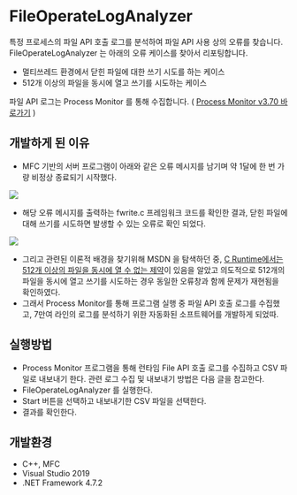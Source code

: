 # FileOperateLogAnalyzer

특정 프로세스의 파일 API 호출 로그를 분석하여 파일 API 사용 상의 오류를 찾습니다. FileOperateLogAnalyzer 는 아래의 오류 케이스를 찾아서 리포팅합니다.
- 멀티쓰레드 환경에서 닫힌 파일에 대한 쓰기 시도를 하는 케이스
- 512개 이상의 파일을 동시에 열고 쓰기를 시도하는 케이스 

파일 API 로그는 Process Monitor 를 통해 수집합니다. ( [Process Monitor v3.70 바로가기](https://docs.microsoft.com/en-us/sysinternals/downloads/procmon) )

## 개발하게 된 이유 
- MFC 기반의 서버 프로그램이 아래와 같은 오류 메시지를 남기며 약 1달에 한 번 가량 비정상 종료되기 시작했다.

![](https://images.velog.io/images/joosing/post/a43108da-c2cb-4f50-9c65-8dad44ad0dbd/image.png)
- 해당 오류 메시지를 출력하는 fwrite.c 프레임워크 코드를 확인한 결과, 닫힌 파일에 대해 쓰기를 시도하면 발생할 수 있는 오류로 확인 되었다. 

![](https://images.velog.io/images/joosing/post/267da9d2-1698-4883-b1ae-27046dcc6b84/image.png)
- 그리고 관련된 이론적 배경을 찾기위해 MSDN 을 탐색하던 중, [C Runtime에서는 512개 이상의 파일을 동시에 열 수 없는 제약](https://docs.microsoft.com/en-us/cpp/c-runtime-library/reference/setmaxstdio?view=msvc-160&viewFallbackFrom=vs-2019#:~:text=By%20default%2C%20up%20to%20512,use%20of%20the%20_setmaxstdio%20function)이 있음을 알았고 의도적으로 512개의 파일을 동시에 열고 쓰기를 시도하는 경우 동일한 오류창과 함께 문제가 재현됨을 확인하였다. 
- 그래서 Process Monitor를 통해 프로그램 실행 중 파일 API 호출 로그를 수집했고, 7만여 라인의 로그를 분석하기 위한 자동화된 소프트웨어를 개발하게 되었따. 


## 실행방법
- Process Monitor 프로그램을 통해 런타임 File API 호출 로그를 수집하고 CSV 파일로 내보내기 한다. 관련 로그 수집 및 내보내기 방법은 다음 글을 참고한다. 
- FileOperateLogAnalyzer 를 실행한다.
- Start 버튼을 선택하고 내보내기한 CSV 파일을 선택한다.
- 결과를 확인한다. 

## 개발환경 
- C++, MFC 
- Visual Studio 2019
- .NET Framework 4.7.2 
